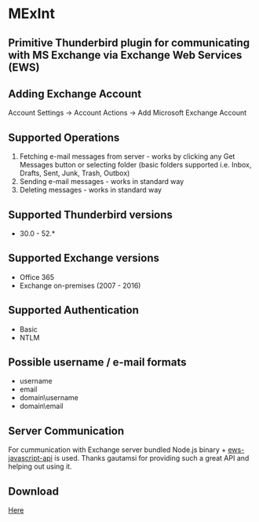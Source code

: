 # MExInt

## Primitive Thunderbird plugin for communicating with MS Exchange via Exchange Web Services (EWS)

## Adding Exchange Account
Account Settings -> Account Actions -> Add Microsoft Exchange Account

## Supported Operations
1. Fetching e-mail messages from server - works by clicking any Get Messages button or selecting folder (basic folders supported i.e. Inbox, Drafts, Sent, Junk, Trash, Outbox)
2. Sending e-mail messages - works in standard way
3. Deleting messages - works in standard way

## Supported Thunderbird versions
* 30.0 - 52.*

## Supported Exchange versions
* Office 365
* Exchange on-premises (2007 - 2016)

## Supported Authentication
* Basic
* NTLM

## Possible username / e-mail formats
* username
* email
* domain\username
* domain\email

## Server Communication
For cummunication with Exchange server bundled Node.js binary + [ews-javascript-api](https://github.com/gautamsi/ews-javascript-api) is used. Thanks gautamsi for providing such a great API and helping out using it.

## Download
[Here](https://github.com/guderkar/MExInt/tree/master/xpi)
